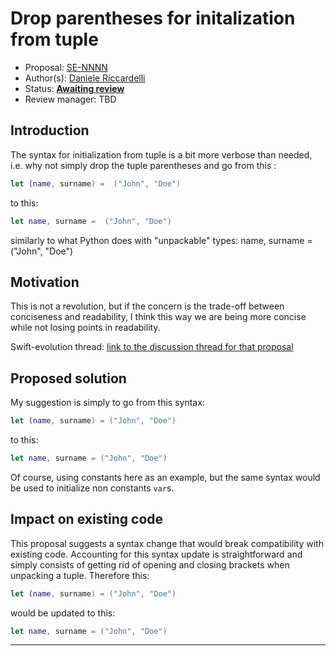 # Drop parentheses for initalization from	tuple

* Proposal: [SE-NNNN](https://github.com/apple/swift-evolution/blob/master/proposals/NNNN-name.md)
* Author(s): [Daniele Riccardelli](https://github.com/tehzhed)
* Status: **[Awaiting review](#rationale)**
* Review manager: TBD

## Introduction

The syntax for initialization from tuple is a bit more
verbose than needed, i.e. why not simply drop the tuple parentheses and go
from this :
```swift
let (name, surname) =  ("John", "Doe")
```

to this:
```swift
let name, surname =  ("John", "Doe")
```

similarly to what Python does with "unpackable" types:
name, surname = ("John", "Doe")


## Motivation

This is not a revolution, but if the concern is the trade-off between conciseness and readability, I think this way we are being more concise while not losing points in readability.

Swift-evolution thread: [link to the discussion thread for that proposal](https://lists.swift.org/pipermail/swift-evolution/Week-of-Mon-20160502/016804.html)

## Proposed solution

My suggestion is simply to go from this syntax:
```swift
let (name, surname) = ("John", "Doe")
```

to this:
```swift
let name, surname = ("John", "Doe")
```

Of course, using constants here as an example, but the same syntax would be used to initialize non constants ```var```s.

## Impact on existing code

This proposal suggests a syntax change that would break compatibility with existing code. Accounting for this syntax update is straightforward and simply consists of getting rid of opening and closing brackets when unpacking a tuple. Therefore this:
```swift
let (name, surname) = ("John", "Doe")
```
would be updated to this:
```swift
let name, surname = ("John", "Doe")
```

-------------------------------------------------------------------------------
